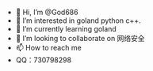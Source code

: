 - 👋 Hi, I’m @God686
- 👀 I’m interested in goland python c++.
- 🌱 I’m currently learning goland
- 💞️ I’m looking to collaborate on 网络安全
- 📫 How to reach me
- QQ：730798298

<!---
God686/God686 is a ✨ special ✨ repository because its `README.md` (this file) appears on your GitHub profile.
You can click the Preview link to take a look at your changes.
--->

